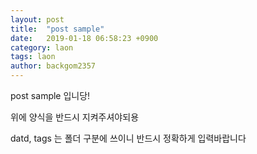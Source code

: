 ```yaml
---
layout: post
title:  "post sample"
date:   2019-01-18 06:58:23 +0900
category: laon
tags: laon
author: backgom2357
---
```

post sample 입니당!

위에 양식을 반드시 지켜주셔야되용

datd, tags 는 폴더 구분에 쓰이니 반드시 정확하게 입력바랍니다

